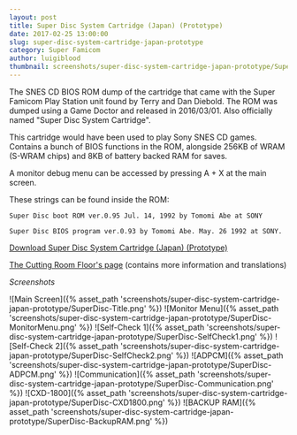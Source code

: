 ```yaml
---
layout: post
title: Super Disc System Cartridge (Japan) (Prototype)
date: 2017-02-25 13:00:00
slug: super-disc-system-cartridge-japan-prototype
category: Super Famicom
author: luigiblood
thumbnail: screenshots/super-disc-system-cartridge-japan-prototype/SuperDisc-Title.png
---
```


The SNES CD BIOS ROM dump of the cartridge that came with the Super Famicom Play Station unit found by Terry and Dan Diebold. The ROM was dumped using a Game Doctor and released in 2016/03/01. Also officially named "Super Disc System Cartridge".

This cartridge would have been used to play Sony SNES CD games. Contains a bunch of BIOS functions in the ROM, alongside 256KB of WRAM (S-WRAM chips) and 8KB of battery backed RAM for saves.

A monitor debug menu can be accessed by pressing A + X at the main screen.


These strings can be found inside the ROM:

`Super Disc boot ROM ver.0.95 Jul. 14, 1992 by Tomomi Abe at SONY`

`Super Disc BIOS program ver.0.93 by Tomomi Abe. May. 26 1992 at SONY.`


[Download Super Disc System Cartridge (Japan) (Prototype)](https://bsxproj.superfamicom.org/snes/SDBR_v0.95.zip)

[The Cutting Room Floor's page](https://tcrf.net/Super_Disc_Boot_ROM) (contains more information and translations)

_Screenshots_

![Main Screen]({% asset_path 'screenshots/super-disc-system-cartridge-japan-prototype/SuperDisc-Title.png' %})
![Monitor Menu]({% asset_path 'screenshots/super-disc-system-cartridge-japan-prototype/SuperDisc-MonitorMenu.png' %})
![Self-Check 1]({% asset_path 'screenshots/super-disc-system-cartridge-japan-prototype/SuperDisc-SelfCheck1.png' %})
![Self-Check 2]({% asset_path 'screenshots/super-disc-system-cartridge-japan-prototype/SuperDisc-SelfCheck2.png' %})
![ADPCM]({% asset_path 'screenshots/super-disc-system-cartridge-japan-prototype/SuperDisc-ADPCM.png' %})
![Communication]({% asset_path 'screenshots/super-disc-system-cartridge-japan-prototype/SuperDisc-Communication.png' %})
![CXD-1800]({% asset_path 'screenshots/super-disc-system-cartridge-japan-prototype/SuperDisc-CXD1800.png' %})
![BACKUP RAM]({% asset_path 'screenshots/super-disc-system-cartridge-japan-prototype/SuperDisc-BackupRAM.png' %})
